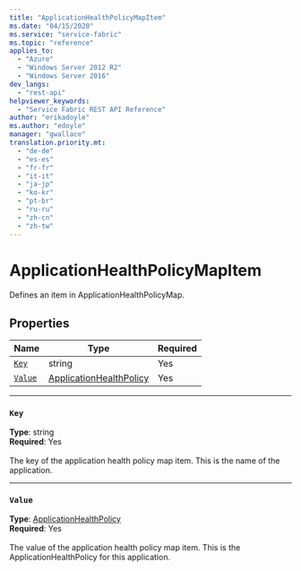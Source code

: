 ```yaml
---
title: "ApplicationHealthPolicyMapItem"
ms.date: "04/15/2020"
ms.service: "service-fabric"
ms.topic: "reference"
applies_to: 
  - "Azure"
  - "Windows Server 2012 R2"
  - "Windows Server 2016"
dev_langs: 
  - "rest-api"
helpviewer_keywords: 
  - "Service Fabric REST API Reference"
author: "erikadoyle"
ms.author: "edoyle"
manager: "gwallace"
translation.priority.mt: 
  - "de-de"
  - "es-es"
  - "fr-fr"
  - "it-it"
  - "ja-jp"
  - "ko-kr"
  - "pt-br"
  - "ru-ru"
  - "zh-cn"
  - "zh-tw"
---
```

# ApplicationHealthPolicyMapItem

Defines an item in ApplicationHealthPolicyMap.


## Properties
| Name | Type | Required |
| --- | --- | --- |
| [`Key`](#key) | string | Yes |
| [`Value`](#value) | [ApplicationHealthPolicy](sfclient-model-applicationhealthpolicy.md) | Yes |

____
### `Key`
__Type__: string <br/>
__Required__: Yes<br/>
<br/>
The key of the application health policy map item. This is the name of the application.

____
### `Value`
__Type__: [ApplicationHealthPolicy](sfclient-model-applicationhealthpolicy.md) <br/>
__Required__: Yes<br/>
<br/>
The value of the application health policy map item. This is the ApplicationHealthPolicy for this application.
